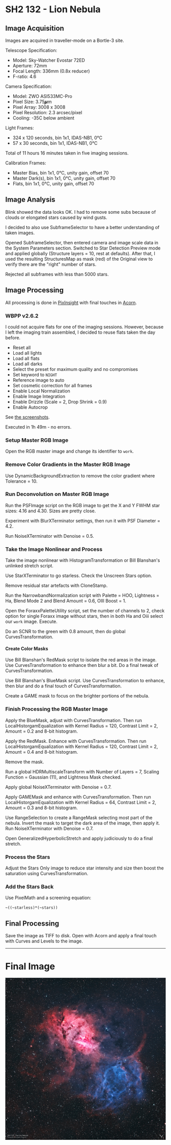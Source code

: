 # SH2 132 - Lion Nebula

## Image Acquisition 

Images are acquired in traveller-mode on a Bortle-3 site.

Telescope Specification:

* Model: Sky-Watcher Evostar 72ED
* Aperture: 72mm
* Focal Length: 336mm (0.8x reducer)
* F-ratio: 4.6

Camera Specification:

* Model: ZWO ASI533MC-Pro
* Pixel Size: 3.75𝞵m
* Pixel Array: 3008 x 3008
* Pixel Resolution: 2.3 arcsec/pixel
* Cooling: -35C below ambient

Light Frames:

* 324 x 120 seconds, bin 1x1, IDAS-NB1, 0°C
* 57 x 30 seconds, bin 1x1, IDAS-NB1, 0°C

Total of 11 hours 16 minutes taken in five imaging sessions.

Calibration Frames:

* Master Bias, bin 1x1, 0°C, unity gain, offset 70
* Master Dark(s), bin 1x1, 0°C, unity gain, offset 70
* Flats, bin 1x1, 0°C, unity gain, offset 70


## Image Analysis

Blink showed the data looks OK. I had to remove some subs because of clouds or elongated
stars caused by wind gusts.

I decided to also use SubframeSelector to have a better understanding of taken
images.

Opened SubframeSelector, then entered camera and image scale data in the
System Parameters section. Switched to Star Detection Preview mode and applied
globally (Structure layers = 10, rest at defaults). After that, I used the resulting
StructuresMap as mask (red) of the Original view to verify there are the "right"
number of stars.

Rejected all subframes with less than 5000 stars.

## Image Processing

All processing is done in [PixInsight](https://pixinsight.com) with final touches in [Acorn](https://flyingmeat.com/acorn/).

### WBPP v2.6.2

I could not acquire flats for one of the imaging sessions. However, because I
left the imaging train assembled, I decided to reuse flats taken the day before.

* Reset all
* Load all lights
* Load all flats
* Load all darks
* Select the preset for maximum quality and no compromises
* Set keyword to `NIGHT`
* Reference image to auto
* Set cosmetic correction for all frames
* Enable Local Normalization
* Enable Image Integration
* Enable Drizzle (Scale = 2, Drop Shrink = 0.9)
* Enable Autocrop

See [the screenshots](./media/wbpp/).

Executed in 1h 49m - no errors.

### Setup Master RGB Image

Open the RGB master image and change its identifier to `work`.


### Remove Color Gradients in the Master RGB Image

Use DynamicBackgroundExtraction to remove the color gradient where Tolerance = 10.


### Run Deconvolution on Master RGB Image

Run the PSFImage script on the RGB image to get the X and Y FWHM star sizes:
4.16 and 4.30. Sizes are pretty close.

Experiment with BlurXTerminator settings, then run it with PSF Diameter = 4.2.

Run NoiseXTerminator with Denoise = 0.5.


### Take the Image Nonlinear and Process

Take the image nonlinear with HistogramTransformation or Bill Blanshan's
unlinked stretch script.

Use StarXTerminator to go starless. Check the Unscreen Stars option.

Remove residual star artefacts with CloneStamp.

Run the NarrowbandNormalization script with Palette = HOO, Lightness = Ha,
Blend Mode 2 and Blend Amount = 0.6, OIII Boost = 1.

Open the ForaxxPaletteUtility script, set the number of channels to 2, check
option for single Foraxx image without stars, then in both Ha and Oiii select
our `work` image. Execute.

Do an SCNR to the green with 0.8 amount, then do global CurvesTransformation.

#### Create Color Masks

Use Bill Blanshan's RedMask script to isolate the red areas in the image. Use
CurvesTransformation to enhance then blur a bit. Do a final tweak of
CurvesTransformation.

Use Bill Blanshan's BlueMask script. Use CurvesTransformation to enhance,
then blur and do a final touch of CurvesTransformation.

Create a GAME mask to focus on the brighter portions of the nebula.

### Finish Processing the RGB Master Image

Apply the BlueMask, adjust with CurvesTransformation. Then run
LocalHistorgamEqualization with Kernel Radius = 120, Contrast Limit = 2, Amount
= 0.2 and 8-bit histogram.

Apply the RedMask. Enhance with CurvesTransformation. Then run
LocalHistorgamEqualization with Kernel Radius = 120, Contrast Limit = 2, Amount
= 0.4 and 8-bit histogram.

Remove the mask.

Run a global HDRMultiscaleTransform with Number of Layers = 7, Scaling Function
= Gaussian (11), and Lightness Mask checked.

Apply global NoiseXTerminator with Denoise = 0.7.

Apply GAMEMask and enhance with CurvesTransformation. Then run
LocalHistorgamEqualization with Kernel Radius = 64, Contrast Limit = 2, Amount =
0.3 and 8-bit histogram.

Use RangeSelection to create a RangeMask selecting most part of the nebula.
Invert the mask to target the dark area of the image, then apply it. Run NoiseXTerminator with Denoise = 0.7.

Open GeneralizedHyperbolicStretch and apply judiciously to do a final stretch.


### Process the Stars

Adjust the Stars Only image to reduce star intensity and size then boost the saturation using CurvesTransformation.


### Add the Stars Back

Use PixelMath and a screening equation:

    ~((~starless)*(~stars))


## Final Processing

Save the image as TIFF to disk. Open with Acorn and apply a final touch with
Curves and Levels to the image.

---

# Final Image

![FinalImage](./media/Sh2-132.jpeg?raw=true)

